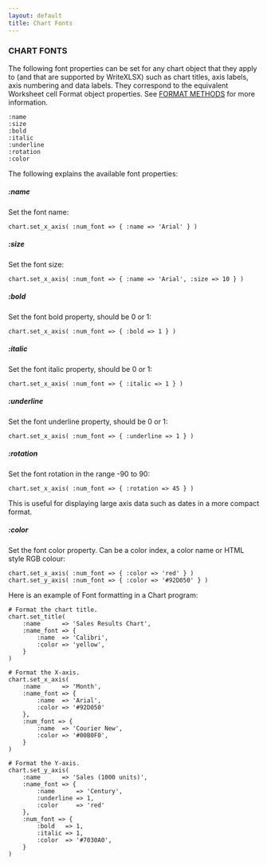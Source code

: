 ```yaml
---
layout: default
title: Chart Fonts
---
```

### <a name="chart_fonts" class="anchor" href="#chart_fonts"><span class="octicon octicon-link" /></a>CHART FONTS

The following font properties can be set for any chart object that they apply to
(and that are supported by WriteXLSX) such as chart titles, axis labels,
axis numbering and data labels.
They correspond to the equivalent Worksheet cell Format object properties.
See [FORMAT METHODS][] for more information.

    :name
    :size
    :bold
    :italic
    :underline
    :rotation
    :color

The following explains the available font properties:

##### <a name="name" class="anchor" href="#name"><span class="octicon octicon-link" /></a>:name
Set the font name:

    chart.set_x_axis( :num_font => { :name => 'Arial' } )

##### <a name="size" class="anchor" href="#size"><span class="octicon octicon-link" /></a>:size
Set the font size:

    chart.set_x_axis( :num_font => { :name => 'Arial', :size => 10 } )

##### <a name="bold" class="anchor" href="#bold"><span class="octicon octicon-link" /></a>:bold
Set the font bold property, should be 0 or 1:

    chart.set_x_axis( :num_font => { :bold => 1 } )

##### <a name="italic" class="anchor" href="#italic"><span class="octicon octicon-link" /></a>:italic
Set the font italic property, should be 0 or 1:

    chart.set_x_axis( :num_font => { :italic => 1 } )

##### <a name="underline" class="anchor" href="#underline"><span class="octicon octicon-link" /></a>:underline
Set the font underline property, should be 0 or 1:

    chart.set_x_axis( :num_font => { :underline => 1 } )

##### <a name="rotation" class="anchor" href="#rotation"><span class="octicon octicon-link" /></a>:rotation
Set the font rotation in the range -90 to 90:

    chart.set_x_axis( :num_font => { :rotation => 45 } )

This is useful for displaying large axis data such as dates in a more compact format.

##### <a name="color" class="anchor" href="#color"><span class="octicon octicon-link" /></a>:color
Set the font color property. Can be a color index, a color name or HTML style RGB colour:

    chart.set_x_axis( :num_font => { :color => 'red' } )
    chart.set_y_axis( :num_font => { :color => '#92D050' } )

Here is an example of Font formatting in a Chart program:

    # Format the chart title.
    chart.set_title(
        :name      => 'Sales Results Chart',
        :name_font => {
            :name  => 'Calibri',
            :color => 'yellow',
        }
    )

    # Format the X-axis.
    chart.set_x_axis(
        :name      => 'Month',
        :name_font => {
            :name  => 'Arial',
            :color => '#92D050'
        },
        :num_font => {
            :name  => 'Courier New',
            :color => '#00B0F0',
        }
    )

    # Format the Y-axis.
    chart.set_y_axis(
        :name      => 'Sales (1000 units)',
        :name_font => {
            :name      => 'Century',
            :underline => 1,
            :color     => 'red'
        },
        :num_font => {
            :bold   => 1,
            :italic => 1,
            :color  => '#7030A0',
        }
    )


[FORMAT METHODS]: format.html#format
